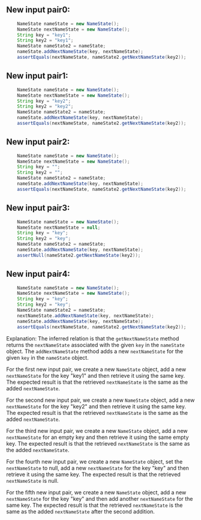 ## New input pair0:
```java
    NameState nameState = new NameState();
    NameState nextNameState = new NameState();
    String key = "key1";
    String key2 = "key1";
    NameState nameState2 = nameState;
    nameState.addNextNameState(key, nextNameState);
    assertEquals(nextNameState, nameState2.getNextNameState(key2));
```

## New input pair1:
```java
    NameState nameState = new NameState();
    NameState nextNameState = new NameState();
    String key = "key2";
    String key2 = "key2";
    NameState nameState2 = nameState;
    nameState.addNextNameState(key, nextNameState);
    assertEquals(nextNameState, nameState2.getNextNameState(key2));
```

## New input pair2:
```java
    NameState nameState = new NameState();
    NameState nextNameState = new NameState();
    String key = "";
    String key2 = "";
    NameState nameState2 = nameState;
    nameState.addNextNameState(key, nextNameState);
    assertEquals(nextNameState, nameState2.getNextNameState(key2));
```

## New input pair3:
```java
    NameState nameState = new NameState();
    NameState nextNameState = null;
    String key = "key";
    String key2 = "key";
    NameState nameState2 = nameState;
    nameState.addNextNameState(key, nextNameState);
    assertNull(nameState2.getNextNameState(key2));
```

## New input pair4:
```java
    NameState nameState = new NameState();
    NameState nextNameState = new NameState();
    String key = "key";
    String key2 = "key";
    NameState nameState2 = nameState;
    nextNameState.addNextNameState(key, nextNameState);
    nameState.addNextNameState(key, nextNameState);
    assertEquals(nextNameState, nameState2.getNextNameState(key2));
```

Explanation:
The inferred relation is that the `getNextNameState` method returns the `nextNameState` associated with the given `key` in the `nameState` object. The `addNextNameState` method adds a new `nextNameState` for the given `key` in the `nameState` object.

For the first new input pair, we create a new `NameState` object, add a new `nextNameState` for the key "key1" and then retrieve it using the same key. The expected result is that the retrieved `nextNameState` is the same as the added `nextNameState`.

For the second new input pair, we create a new `NameState` object, add a new `nextNameState` for the key "key2" and then retrieve it using the same key. The expected result is that the retrieved `nextNameState` is the same as the added `nextNameState`.

For the third new input pair, we create a new `NameState` object, add a new `nextNameState` for an empty key and then retrieve it using the same empty key. The expected result is that the retrieved `nextNameState` is the same as the added `nextNameState`.

For the fourth new input pair, we create a new `NameState` object, set the `nextNameState` to null, add a new `nextNameState` for the key "key" and then retrieve it using the same key. The expected result is that the retrieved `nextNameState` is null.

For the fifth new input pair, we create a new `NameState` object, add a new `nextNameState` for the key "key" and then add another `nextNameState` for the same key. The expected result is that the retrieved `nextNameState` is the same as the added `nextNameState` after the second addition.
